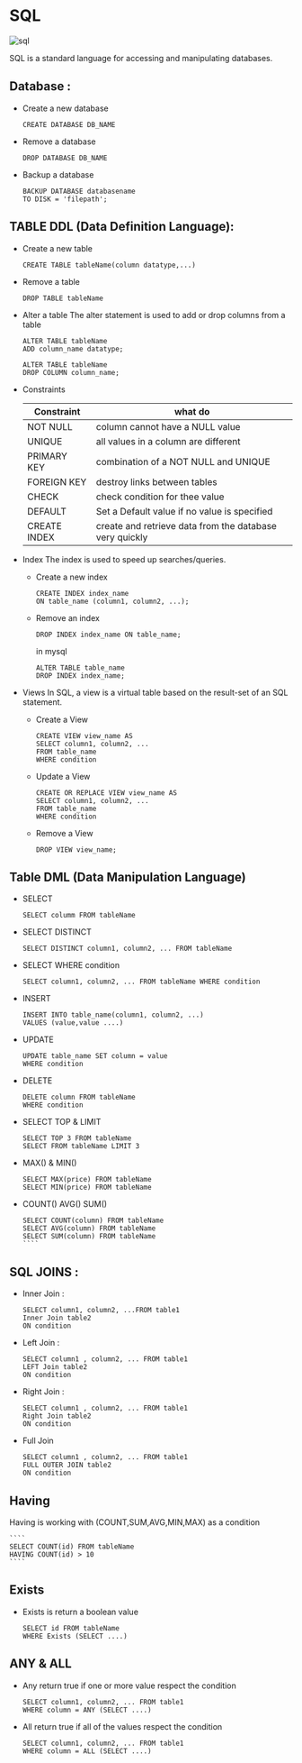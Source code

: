 # SQL
![sql](https://res.cloudinary.com/practicaldev/image/fetch/s--MlzXm8j1--/c_imagga_scale,f_auto,fl_progressive,h_420,q_auto,w_1000/https://dev-to-uploads.s3.amazonaws.com/uploads/articles/15utqnbl0s7x63q54crj.jpg)

SQL is a standard language for accessing and manipulating databases.

## Database :
- Create a new database
    ````
    CREATE DATABASE DB_NAME
    ````
- Remove a database
    ````
    DROP DATABASE DB_NAME
    ````
- Backup a database
    ````
    BACKUP DATABASE databasename
    TO DISK = 'filepath';
    ````
## TABLE DDL (Data Definition Language):
- Create a new table
    ````
    CREATE TABLE tableName(column datatype,...)
    ````
- Remove a table
    ````
    DROP TABLE tableName
    ````
- Alter a table
    The alter statement is used to add or drop columns from a table
    ````
    ALTER TABLE tableName
    ADD column_name datatype;
    ````
    ````
    ALTER TABLE tableName
    DROP COLUMN column_name;
    ````
- Constraints

    | Constraint  | what do     |
    | ----------- | ----------- |
    | NOT NULL    | column cannot have a NULL value |
    | UNIQUE      | all values in a column are different |
    | PRIMARY KEY | combination of a NOT NULL and UNIQUE |
    | FOREIGN KEY | destroy links between tables |
    | CHECK       | check condition for thee value |
    | DEFAULT     | Set a Default value if no value is specified |
    | CREATE INDEX | create and retrieve data from the database very quickly |

- Index
    The index is used to speed up searches/queries.
    - Create a new index
        ````
        CREATE INDEX index_name
        ON table_name (column1, column2, ...);
        ````
    - Remove an index
        ````
        DROP INDEX index_name ON table_name;
        ````
        in mysql
        ````
        ALTER TABLE table_name
        DROP INDEX index_name;
        ````
- Views
    In SQL, a view is a virtual table based on the result-set of an SQL statement.
    - Create a View
        ````
        CREATE VIEW view_name AS
        SELECT column1, column2, ...
        FROM table_name
        WHERE condition
        ````
    - Update a View
        ````
        CREATE OR REPLACE VIEW view_name AS
        SELECT column1, column2, ...
        FROM table_name
        WHERE condition
        ````
    - Remove a View
        ````
        DROP VIEW view_name;
        ````

## Table DML (Data Manipulation Language)

- SELECT
    ````
    SELECT columm FROM tableName
    ````
- SELECT DISTINCT
    ````
    SELECT DISTINCT column1, column2, ... FROM tableName
    ````
- SELECT WHERE condition
    ````
    SELECT column1, column2, ... FROM tableName WHERE condition
    ````
- INSERT
    ````
    INSERT INTO table_name(column1, column2, ...)
    VALUES (value,value ....)
    ````
- UPDATE
    ````
    UPDATE table_name SET column = value
    WHERE condition
    ````
- DELETE
    ````
    DELETE column FROM tableName
    WHERE condition
    ````
- SELECT TOP & LIMIT 
    ````
    SELECT TOP 3 FROM tableName
    SELECT FROM tableName LIMIT 3
    ````
- MAX() & MIN()
    ````
    SELECT MAX(price) FROM tableName
    SELECT MIN(price) FROM tableName
    ````
- COUNT() AVG() SUM()
    `````
    SELECT COUNT(column) FROM tableName
    SELECT AVG(column) FROM tableName
    SELECT SUM(column) FROM tableName
    ````
## SQL JOINS :
- Inner Join :
    ````
    SELECT column1, column2, ...FROM table1
    Inner Join table2
    ON condition
    ````
- Left Join :
    ````
    SELECT column1 , column2, ... FROM table1
    LEFT Join table2
    ON condition
    ````
- Right Join :
    ````
    SELECT column1 , column2, ... FROM table1
    Right Join table2
    ON condition
    ````
- Full Join

    ````
    SELECT column1 , column2, ... FROM table1
    FULL OUTER JOIN table2
    ON condition
    ````
## Having

Having is working with (COUNT,SUM,AVG,MIN,MAX) as a condition

    ````
    SELECT COUNT(id) FROM tableName
    HAVING COUNT(id) > 10
    ````

## Exists

- Exists is return a boolean value

    ````
    SELECT id FROM tableName
    WHERE Exists (SELECT ....)
    ````
## ANY & ALL

- Any return true if one or more value respect the condition

    ````
    SELECT column1, column2, ... FROM table1
    WHERE column = ANY (SELECT ....)
    ````
- All return true if all of the values respect the condition

    ````
    SELECT column1, column2, ... FROM table1
    WHERE column = ALL (SELECT ....)
    ````

    

